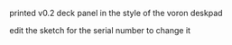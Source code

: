 printed v0.2 deck panel in the style of the voron deskpad 

edit the sketch for the serial number to change it 
